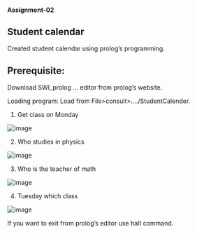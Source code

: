 #### Assignment-02

## Student calendar
   Created student calendar using prolog’s programming.


## Prerequisite:
Download SWI_prolog … editor from prolog’s website.

Loading program:
Load from File>consult>…./StudentCalender.

1.	Get class on Monday

![image](https://user-images.githubusercontent.com/31739314/64619085-c81da880-d3e1-11e9-97bd-786e5d84fab2.png)

 

2.	Who studies in physics

![image](https://user-images.githubusercontent.com/31739314/64619127-d53a9780-d3e1-11e9-8437-e01c3dd1c496.png)


 

3.	Who is the teacher of math

![image](https://user-images.githubusercontent.com/31739314/64619152-dd92d280-d3e1-11e9-897a-85ec0330dbfc.png)

 

4.	Tuesday which class

![image](https://user-images.githubusercontent.com/31739314/64619168-e4b9e080-d3e1-11e9-9a9d-12f88a75aa13.png)

 


If you want to exit from prolog’s editor use halt command.











